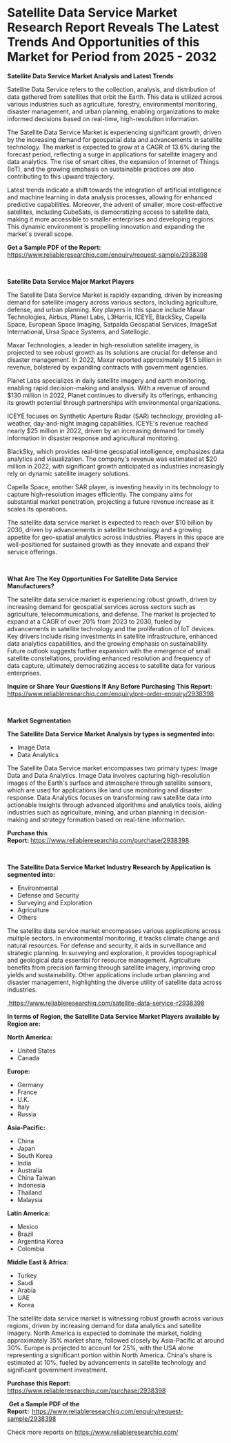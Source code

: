 <p><h1>Satellite Data Service Market Research Report Reveals The Latest Trends And Opportunities of this Market for Period from 2025 - 2032</h1></p><p><strong>Satellite Data Service Market Analysis and Latest Trends</strong></p>
<p><p>Satellite Data Service refers to the collection, analysis, and distribution of data gathered from satellites that orbit the Earth. This data is utilized across various industries such as agriculture, forestry, environmental monitoring, disaster management, and urban planning, enabling organizations to make informed decisions based on real-time, high-resolution information.</p><p>The Satellite Data Service Market is experiencing significant growth, driven by the increasing demand for geospatial data and advancements in satellite technology. The market is expected to grow at a CAGR of 13.6% during the forecast period, reflecting a surge in applications for satellite imagery and data analytics. The rise of smart cities, the expansion of Internet of Things (IoT), and the growing emphasis on sustainable practices are also contributing to this upward trajectory. </p><p>Latest trends indicate a shift towards the integration of artificial intelligence and machine learning in data analysis processes, allowing for enhanced predictive capabilities. Moreover, the advent of smaller, more cost-effective satellites, including CubeSats, is democratizing access to satellite data, making it more accessible to smaller enterprises and developing regions. This dynamic environment is propelling innovation and expanding the market's overall scope.</p></p>
<p><strong>Get a Sample PDF of the Report:&nbsp;</strong> <a href="https://www.reliableresearchiq.com/enquiry/request-sample/2938398?utm_campaign=3385&utm_medium=2&utm_source=Github&utm_content=ia&utm_term=15032025&utm_id=satellite-data-service">https://www.reliableresearchiq.com/enquiry/request-sample/2938398</a></p>
<p>&nbsp;</p>
<p><strong>Satellite Data Service Major Market Players</strong></p>
<p><p>The Satellite Data Service Market is rapidly expanding, driven by increasing demand for satellite imagery across various sectors, including agriculture, defense, and urban planning. Key players in this space include Maxar Technologies, Airbus, Planet Labs, L3Harris, ICEYE, BlackSky, Capella Space, European Space Imaging, Satpalda Geospatial Services, ImageSat International, Ursa Space Systems, and Satellogic.</p><p>Maxar Technologies, a leader in high-resolution satellite imagery, is projected to see robust growth as its solutions are crucial for defense and disaster management. In 2022, Maxar reported approximately $1.5 billion in revenue, bolstered by expanding contracts with government agencies.</p><p>Planet Labs specializes in daily satellite imagery and earth monitoring, enabling rapid decision-making and analysis. With a revenue of around $130 million in 2022, Planet continues to diversify its offerings, enhancing its growth potential through partnerships with environmental organizations.</p><p>ICEYE focuses on Synthetic Aperture Radar (SAR) technology, providing all-weather, day-and-night imaging capabilities. ICEYE's revenue reached nearly $25 million in 2022, driven by an increasing demand for timely information in disaster response and agricultural monitoring.</p><p>BlackSky, which provides real-time geospatial intelligence, emphasizes data analytics and visualization. The company's revenue was estimated at $20 million in 2022, with significant growth anticipated as industries increasingly rely on dynamic satellite imagery solutions.</p><p>Capella Space, another SAR player, is investing heavily in its technology to capture high-resolution images efficiently. The company aims for substantial market penetration, projecting a future revenue increase as it scales its operations.</p><p>The satellite data service market is expected to reach over $10 billion by 2030, driven by advancements in satellite technology and a growing appetite for geo-spatial analytics across industries. Players in this space are well-positioned for sustained growth as they innovate and expand their service offerings.</p></p>
<p>&nbsp;</p>
<p><strong>What Are The Key Opportunities For Satellite Data Service Manufacturers?</strong></p>
<p><p>The satellite data service market is experiencing robust growth, driven by increasing demand for geospatial services across sectors such as agriculture, telecommunications, and defense. The market is projected to expand at a CAGR of over 20% from 2023 to 2030, fueled by advancements in satellite technology and the proliferation of IoT devices. Key drivers include rising investments in satellite infrastructure, enhanced data analytics capabilities, and the growing emphasis on sustainability. Future outlook suggests further expansion with the emergence of small satellite constellations, providing enhanced resolution and frequency of data capture, ultimately democratizing access to satellite data for various enterprises.</p></p>
<p><strong>Inquire or Share Your Questions If Any Before Purchasing This Report:</strong> <a href="https://www.reliableresearchiq.com/enquiry/pre-order-enquiry/2938398?utm_campaign=3385&utm_medium=2&utm_source=Github&utm_content=ia&utm_term=15032025&utm_id=satellite-data-service">https://www.reliableresearchiq.com/enquiry/pre-order-enquiry/2938398</a></p>
<p>&nbsp;</p>
<p><strong>Market Segmentation</strong></p>
<p><strong>The Satellite Data Service Market Analysis by types is segmented into:</strong></p>
<p><ul><li>Image Data</li><li>Data Analytics</li></ul></p>
<p><p>The Satellite Data Service market encompasses two primary types: Image Data and Data Analytics. Image Data involves capturing high-resolution images of the Earth's surface and atmosphere through satellite sensors, which are used for applications like land use monitoring and disaster response. Data Analytics focuses on transforming raw satellite data into actionable insights through advanced algorithms and analytics tools, aiding industries such as agriculture, mining, and urban planning in decision-making and strategy formation based on real-time information.</p></p>
<p><strong>Purchase this Report:&nbsp;</strong><a href="https://www.reliableresearchiq.com/purchase/2938398?utm_campaign=3385&utm_medium=2&utm_source=Github&utm_content=ia&utm_term=15032025&utm_id=satellite-data-service">https://www.reliableresearchiq.com/purchase/2938398</a></p>
<p>&nbsp;</p>
<p><strong>The Satellite Data Service Market Industry Research by Application is segmented into:</strong></p>
<p><ul><li>Environmental</li><li>Defense and Security</li><li>Surveying and Exploration</li><li>Agriculture</li><li>Others</li></ul></p>
<p><p>The satellite data service market encompasses various applications across multiple sectors. In environmental monitoring, it tracks climate change and natural resources. For defense and security, it aids in surveillance and strategic planning. In surveying and exploration, it provides topographical and geological data essential for resource management. Agriculture benefits from precision farming through satellite imagery, improving crop yields and sustainability. Other applications include urban planning and disaster management, highlighting the diverse utility of satellite data across industries.</p></p>
<p><a href="https://www.reliableresearchiq.com/satellite-data-service-r2938398?utm_campaign=3385&utm_medium=2&utm_source=Github&utm_content=ia&utm_term=15032025&utm_id=satellite-data-service">&nbsp;https://www.reliableresearchiq.com/satellite-data-service-r2938398</a></p>
<p><strong>In terms of Region, the Satellite Data Service Market Players available by Region are:</strong></p>
<p>
    <p> <strong> North America: </strong>
        <ul>
            <li>United States</li>
            <li>Canada</li>
        </ul>
        </p> 
    <p> <strong> Europe: </strong>
        <ul>
            <li>Germany</li>
            <li>France</li>
            <li>U.K.</li>
            <li>Italy</li>
            <li>Russia</li>
        </ul>
        </p> 
    <p> <strong> Asia-Pacific: </strong>
        <ul>
            <li>China</li>
            <li>Japan</li>
            <li>South Korea</li>
            <li>India</li>
            <li>Australia</li>
            <li>China Taiwan</li>
            <li>Indonesia</li>
            <li>Thailand</li>
            <li>Malaysia</li>
        </ul>
        </p> 
    <p> <strong> Latin America: </strong>
        <ul>
            <li>Mexico</li>
            <li>Brazil</li>
            <li>Argentina Korea</li>
            <li>Colombia</li>
        </ul>
        </p> 
    <p> <strong> Middle East & Africa: </strong>
        <ul>
            <li>Turkey</li>
            <li>Saudi</li>
            <li>Arabia</li>
            <li>UAE</li>
            <li>Korea</li>
        </ul>
    </p>
    </p>
<p><p>The satellite data service market is witnessing robust growth across various regions, driven by increasing demand for data analytics and satellite imagery. North America is expected to dominate the market, holding approximately 35% market share, followed closely by Asia-Pacific at around 30%. Europe is projected to account for 25%, with the USA alone representing a significant portion within North America. China's share is estimated at 10%, fueled by advancements in satellite technology and significant government investment.</p></p>
<p><strong>Purchase this Report: </strong><a href="https://www.reliableresearchiq.com/purchase/2938398?utm_campaign=3385&utm_medium=2&utm_source=Github&utm_content=ia&utm_term=15032025&utm_id=satellite-data-service">https://www.reliableresearchiq.com/purchase/2938398</a></p>
<p>&nbsp;<strong>Get a Sample PDF of the Report:&nbsp;&nbsp;</strong><a href="https://www.reliableresearchiq.com/enquiry/request-sample/2938398?utm_campaign=3385&utm_medium=2&utm_source=Github&utm_content=ia&utm_term=15032025&utm_id=satellite-data-service">https://www.reliableresearchiq.com/enquiry/request-sample/2938398</a></p>
<p><strong></strong></p>
<p>Check more reports on <a href="https://www.reliableresearchiq.com/?utm_campaign=3385&utm_medium=2&utm_source=Github&utm_content=ia&utm_term=15032025&utm_id=satellite-data-service">https://www.reliableresearchiq.com/</a></p>